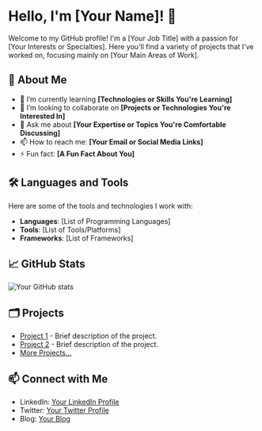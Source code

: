 # Hello, I'm [Your Name]! 👋

Welcome to my GitHub profile! I'm a [Your Job Title] with a passion for [Your Interests or Specialties]. Here you'll find a variety of projects that I’ve worked on, focusing mainly on [Your Main Areas of Work].

## 🚀 About Me

- 🌱 I’m currently learning **[Technologies or Skills You're Learning]**
- 👯 I’m looking to collaborate on **[Projects or Technologies You're Interested In]**
- 💬 Ask me about **[Your Expertise or Topics You're Comfortable Discussing]**
- 📫 How to reach me: **[Your Email or Social Media Links]**
- ⚡ Fun fact: **[A Fun Fact About You]**

## 🛠️ Languages and Tools

Here are some of the tools and technologies I work with:

- **Languages**: [List of Programming Languages]
- **Tools**: [List of Tools/Platforms]
- **Frameworks**: [List of Frameworks]

## 📈 GitHub Stats

![Your GitHub stats](https://github-readme-stats.vercel.app/api?username=tkms81&show_icons=true&theme=radical)

## 🗂️ Projects

- [Project 1](link-to-project-1) - Brief description of the project.
- [Project 2](link-to-project-2) - Brief description of the project.
- [More Projects...](link-to-repo-or-website)

## 📫 Connect with Me

- LinkedIn: [Your LinkedIn Profile](https://linkedin.com/in/yourusername)
- Twitter: [Your Twitter Profile](https://twitter.com/yourusername)
- Blog: [Your Blog](https://yourblog.com)


